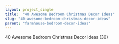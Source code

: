 ```yaml
---
layout: project_single
title:  "40 Awesome Bedroom Christmas Decor Ideas"
slug: "40-awesome-bedroom-christmas-decor-ideas"
parent: "farmhouse-bedroom-decor-ideas"
---
```

40 Awesome Bedroom Christmas Decor Ideas (30)